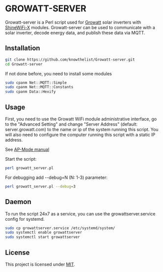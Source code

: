 
# GROWATT-SERVER
Growatt-server is a Perl script used for [Growatt](https://www.ginverter.com/) solar inverters with [ShineWiFi-X](https://www.ginverter.com/Monitoring/10-630.html) modules. Growatt-server can be used to communicate with a solar inverter, decode energy data, and publish these data via MQTT.

## Installation

```bash
git clone https://github.com/knowthelist/Growatt-server.git
cd Growatt-server
```
If not done before, you need to install some modules

```bash
sudo cpanm Net::MQTT::Simple
sudo cpanm Net::MQTT::Constants
sudo cpanm Data::Hexify
```

## Usage

First, you need to use the Growatt WiFi module administrative interface, go to the "Advanced Setting" and change "Server Address" (default: server.growatt.com) to the name or ip of the system running this script. You will also need to configure the computer running this script with a static IP address.

See [AP-Mode manual](https://static1.squarespace.com/static/524c5ffae4b0bcb12e072ee1/t/5e1e87d8348d0b3315f2dc90/1579059163523/Growatt+ShineWiFi-S+OR+X+WIFI+setup+through+AP+mode.pdf)

Start the script:

```bash
perl growatt_server.pl
```

For debugging add --debug=N (N: 1-3) parameter:

```bash
perl growatt_server.pl --debug=3
```

## Daemon

To run the script 24x7 as a service, you can use the growattserver.service config for systemd.

```bash
sudo cp growattserver.service /etc/systemd/system/
sudo systemctl enable growattserver
sudo systemctl start growattserver
```


## License
This project is licensed under [MIT](http://www.opensource.org/licenses/mit-license.php).

